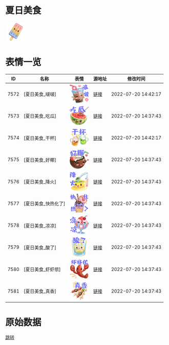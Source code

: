 # 夏日美食

<img src="./cover.png" height="60" alt="cover" />

# 表情一览

|ID|名称|表情|源地址|修改时间|
|----|----|----|----|----|
|7572|[夏日美食_啵啵]|<img src="./pic/007572_%5B夏日美食_啵啵%5D.png" height="60" alt="啵啵"/>|[链接](http://i0.hdslb.com/bfs/emote/ddcbe4ef00ced02437ad8731157a996b4f05deee.png)|2022-07-20 14:42:17|
|7573|[夏日美食_吃瓜]|<img src="./pic/007573_%5B夏日美食_吃瓜%5D.png" height="60" alt="吃瓜"/>|[链接](http://i0.hdslb.com/bfs/emote/03a505faf24dedeed686564921bca8996fd36103.png)|2022-07-20 14:37:43|
|7574|[夏日美食_干杯]|<img src="./pic/007574_%5B夏日美食_干杯%5D.png" height="60" alt="干杯"/>|[链接](http://i0.hdslb.com/bfs/emote/ddd525ccb79b6a6d7e8676800f483b074c5665e4.png)|2022-07-20 14:42:17|
|7575|[夏日美食_好椰]|<img src="./pic/007575_%5B夏日美食_好椰%5D.png" height="60" alt="好椰"/>|[链接](http://i0.hdslb.com/bfs/emote/f4fc29c462daa48f2a7ba0a33c4e57271c1cef7c.png)|2022-07-20 14:37:43|
|7576|[夏日美食_降火]|<img src="./pic/007576_%5B夏日美食_降火%5D.png" height="60" alt="降火"/>|[链接](http://i0.hdslb.com/bfs/emote/c3856d707052be1a3cd0d00da0a3f97714520acb.png)|2022-07-20 14:37:43|
|7577|[夏日美食_快热化了]|<img src="./pic/007577_%5B夏日美食_快热化了%5D.png" height="60" alt="快热化了"/>|[链接](http://i0.hdslb.com/bfs/emote/e47db50f5378996159d04cb9c59f46972d59b82c.png)|2022-07-20 14:37:43|
|7578|[夏日美食_凉凉]|<img src="./pic/007578_%5B夏日美食_凉凉%5D.png" height="60" alt="凉凉"/>|[链接](http://i0.hdslb.com/bfs/emote/fb2c7a9a0935990079ecd7b3732ee74103d450c9.png)|2022-07-20 14:37:43|
|7579|[夏日美食_酸了]|<img src="./pic/007579_%5B夏日美食_酸了%5D.png" height="60" alt="酸了"/>|[链接](http://i0.hdslb.com/bfs/emote/3959b7e1548a3529d18fdf9569ac5b30c1bfc1fb.png)|2022-07-20 14:37:43|
|7580|[夏日美食_虾虾侬]|<img src="./pic/007580_%5B夏日美食_虾虾侬%5D.png" height="60" alt="虾虾侬"/>|[链接](http://i0.hdslb.com/bfs/emote/533e3f18731c7de047183149a2c7f50dcefa5c49.png)|2022-07-20 14:37:43|
|7581|[夏日美食_真香]|<img src="./pic/007581_%5B夏日美食_真香%5D.png" height="60" alt="真香"/>|[链接](http://i0.hdslb.com/bfs/emote/446703979f0ab181cbc6b4c03793e899c211eee0.png)|2022-07-20 14:37:43|

# 原始数据

[跳转](./raw.json)

